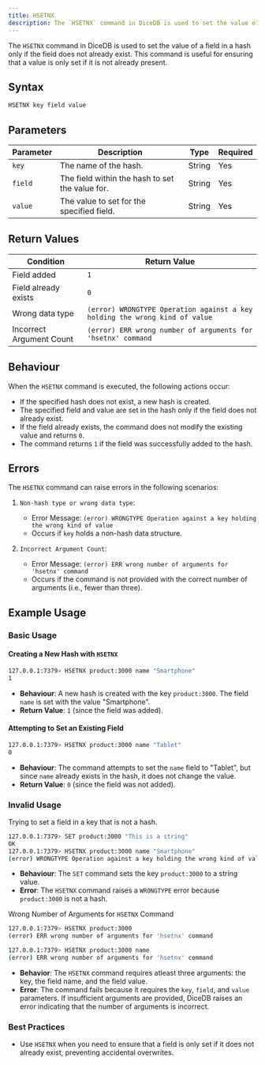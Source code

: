 ```yaml
---
title: HSETNX
description: The `HSETNX` command in DiceDB is used to set the value of a field in a hash only if the field does not already exist. This command is useful for ensuring that a value is only set if it is not already present.
---
```


The `HSETNX` command in DiceDB is used to set the value of a field in a hash only if the field does not already exist. This command is useful for ensuring that a value is only set if it is not already present.

## Syntax

```bash
HSETNX key field value
```

## Parameters

| Parameter | Description                                     | Type   | Required |
| --------- | ----------------------------------------------- | ------ | -------- |
| `key`     | The name of the hash.                           | String | Yes      |
| `field`   | The field within the hash to set the value for. | String | Yes      |
| `value`   | The value to set for the specified field.       | String | Yes      |

## Return Values

| Condition                | Return Value                                                                |
| ------------------------ | --------------------------------------------------------------------------- |
| Field added              | `1`                                                                         |
| Field already exists     | `0`                                                                         |
| Wrong data type          | `(error) WRONGTYPE Operation against a key holding the wrong kind of value` |
| Incorrect Argument Count | `(error) ERR wrong number of arguments for 'hsetnx' command`                |

## Behaviour

When the `HSETNX` command is executed, the following actions occur:

- If the specified hash does not exist, a new hash is created.
- The specified field and value are set in the hash only if the field does not already exist.
- If the field already exists, the command does not modify the existing value and returns `0`.
- The command returns `1` if the field was successfully added to the hash.

## Errors

The `HSETNX` command can raise errors in the following scenarios:

1. `Non-hash type or wrong data type`:

   - Error Message: `(error) WRONGTYPE Operation against a key holding the wrong kind of value`
   - Occurs if `key` holds a non-hash data structure.

2. `Incorrect Argument Count`:

   - Error Message: `(error) ERR wrong number of arguments for 'hsetnx' command`
   - Occurs if the command is not provided with the correct number of arguments (i.e., fewer than three).

## Example Usage

### Basic Usage

#### Creating a New Hash with `HSETNX`

```bash
127.0.0.1:7379> HSETNX product:3000 name "Smartphone"
1
```

- **Behaviour**: A new hash is created with the key `product:3000`. The field `name` is set with the value "Smartphone".
- **Return Value**: `1` (since the field was added).

#### Attempting to Set an Existing Field

```bash
127.0.0.1:7379> HSETNX product:3000 name "Tablet"
0
```

- **Behaviour**: The command attempts to set the `name` field to "Tablet", but since `name` already exists in the hash, it does not change the value.
- **Return Value**: `0` (since the field was not added).

### Invalid Usage

Trying to set a field in a key that is not a hash.

```bash
127.0.0.1:7379> SET product:3000 "This is a string"
OK
127.0.0.1:7379> HSETNX product:3000 name "Smartphone"
(error) WRONGTYPE Operation against a key holding the wrong kind of value
```

- **Behaviour**: The `SET` command sets the key `product:3000` to a string value.
- **Error**: The `HSETNX` command raises a `WRONGTYPE` error because `product:3000` is not a hash.

Wrong Number of Arguments for `HSETNX` Command

```bash
127.0.0.1:7379> HSETNX product:3000
(error) ERR wrong number of arguments for 'hsetnx' command

127.0.0.1:7379> HSETNX product:3000 name
(error) ERR wrong number of arguments for 'hsetnx' command
```

- **Behavior**: The `HSETNX` command requires atleast three arguments: the key, the field name, and the field value.
- **Error**: The command fails because it requires the `key`, `field`, and `value` parameters. If insufficient arguments are provided, DiceDB raises an error indicating that the number of arguments is incorrect.

### Best Practices

- Use `HSETNX` when you need to ensure that a field is only set if it does not already exist, preventing accidental overwrites.
